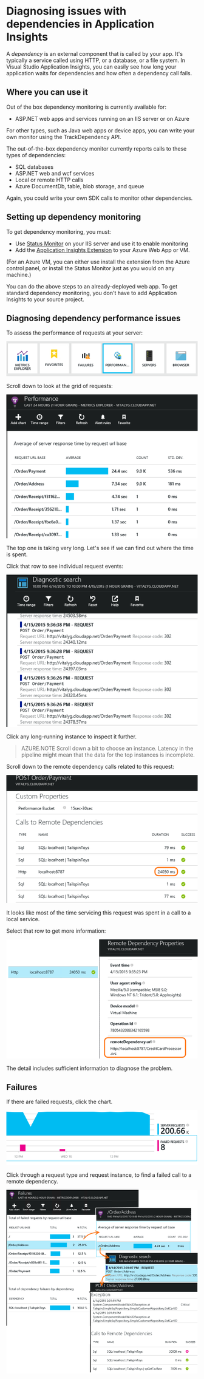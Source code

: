 <properties 
	pageTitle="Diagnosing issues with dependencies in Application Insights" 
	description="Find failures and slow performance caused by depeendencies" 
	services="application-insights" 
    documentationCenter=""
	authors="alancameronwills" 
	manager="ronmart"/>

<tags 
	ms.service="application-insights" 
	ms.workload="tbd" 
	ms.tgt_pltfrm="ibiza" 
	ms.devlang="na" 
	ms.topic="article" 
	ms.date="04/16/2015" 
	ms.author="awills"/>
 
# Diagnosing issues with dependencies in Application Insights


A *dependency* is an external component that is called by your app. It's typically a service called using HTTP, or a database, or a file system. In Visual Studio Application Insights, you can easily see how long your application waits for dependencies and how often a dependency call fails.

## Where you can use it

Out of the box dependency monitoring is currently available for:

* ASP.NET web apps and services running on an IIS server or on Azure

For other types, such as Java web apps or device apps, you can write your own monitor using the TrackDependency API.

The out-of-the-box dependency monitor currently reports calls to these  types of dependencies:

* SQL databases
* ASP.NET web and wcf services
* Local or remote HTTP calls
* Azure DocumentDb, table, blob storage, and queue

Again, you could write your own SDK calls to monitor other dependencies.

## Setting up dependency monitoring

To get dependency monitoring, you must:

* Use [Status Monitor](app-insights-monitor-performance-live-website-now.md) on your IIS server and use it to enable monitoring
* Add the [Application Insights Extension](insights-perf-analytics.md) to your Azure Web App or VM.

(For an Azure VM, you can either use install the extension from the Azure control panel, or install the Status Monitor just as you would on any machine.)

You can do the above steps to an already-deployed web app. To get standard dependency monitoring, you don't have to add Application Insights to your source project. 

## Diagnosing dependency performance issues

To assess the performance of requests at your server:

![In the Overview page of your application in Application Insights, click the Performance tile](./media/app-insights-dependencies/01-performance.png)

Scroll down to look at the grid of requests:

![List of requests with averages and counts](./media/app-insights-dependencies/02-reqs.png)

The top one is taking very long. Let's see if we can find out where the time is spent.

Click that row to see individual request events:


![List of request occurrences](./media/app-insights-dependencies/03-instances.png)

Click any long-running instance to inspect it further.

> AZURE.NOTE Scroll down a bit to choose an instance. Latency in the pipeline might mean that the data for the top instances is incomplete.

Scroll down to the remote dependency calls related to this request:

![Find Calls to Remote Dependencies, identify unusual Duration](./media/app-insights-dependencies/04-dependencies.png)

It looks like most of the time servicing this request was spent in a call to a local service. 

Select that row to get more information:


![Click through that remote dependency to identify the culprit](./media/app-insights-dependencies/05-detail.png)

The detail includes sufficient information to diagnose the problem.



## Failures

If there are failed requests, click the chart.

![Click the failed requests chart](./media/app-insights-dependencies/06-fail.png)

Click through a request type and request instance, to find a failed call to a remote dependency.


![Click a request type, click the instance to get to a different view of the same instance, click it to get exception details.](./media/app-insights-dependencies/07-faildetail.png)


<!--Link references-->


